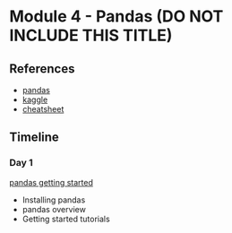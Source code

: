 # Module 4 - Pandas (DO NOT INCLUDE THIS TITLE)

## References

- [pandas](https://pandas.pydata.org/docs/index.html)
- [kaggle](https://www.kaggle.com/learn/pandas)
- [cheatsheet](https://pandas.pydata.org/Pandas_Cheat_Sheet.pdf)


## Timeline

### Day 1

[pandas getting started](https://pandas.pydata.org/docs/getting_started/index.html)

- Installing pandas
- pandas overview
- Getting started tutorials
